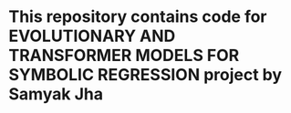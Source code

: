 # This repository contains code for EVOLUTIONARY AND TRANSFORMER MODELS FOR SYMBOLIC REGRESSION project by Samyak Jha
